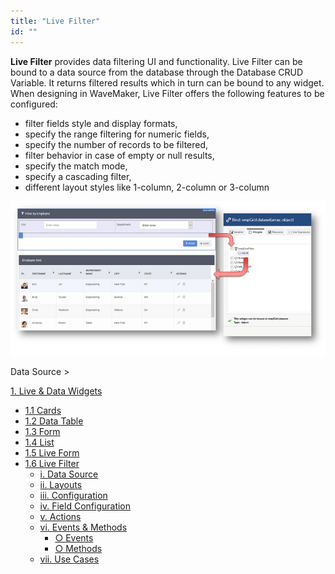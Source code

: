 ```yaml
---
title: "Live Filter"
id: ""
---
```


**Live Filter** provides data filtering UI and functionality. Live Filter can be bound to a data source from the database through the Database CRUD Variable. It returns filtered results which in turn can be bound to any widget. When designing in WaveMaker, Live Filter offers the following features to be configured:

- filter fields style and display formats,
- specify the range filtering for numeric fields,
- specify the number of records to be filtered,
- filter behavior in case of empty or null results,
- specify the match mode,
- specify a cascading filter,
- different layout styles like 1-column, 2-column or 3-column

[![](../../../assets/livefilter_concept.png)](../../../assets/livefilter_concept.png)

Data Source >

[1\. Live & Data Widgets](/learn/app-development/widgets/widget-library/#data-live)

- [1.1 Cards](/learn/app-development/widgets/datalive/cards/)
- [1.2 Data Table](/learn/app-development/widgets/datalive/data-table/)
- [1.3 Form](/learn/app-development/widgets/datalive/form/)
- [1.4 List](/learn/app-development/widgets/datalive/list/)
- [1.5 Live Form](/learn/app-development/widgets/datalive/live-form/)
- [1.6 Live Filter](/learn/app-development/widgets/datalive/live-filter/)
    - [i. Data Source](/learn/app-development/widgets/datalive/livefilter/live-filter-data-source/)
    - [ii. Layouts](/learn/app-development/widgets/datalive/livefilter/livefilter-layouts/)
    - [iii. Configuration](/learn/app-development/widgets/datalive/livefilter/filter-configurations/)
    - [iv. Field Configuration](/learn/app-development/widgets/datalive/livefilter/livefilter-field-configuration/)
    - [v. Actions](/learn/app-development/widgets/datalive/livefilter/livefilter-actions/)
    - [vi. Events & Methods](/learn/app-development/widgets/datalive/livefilter/livefilter-events-methods/)
        - [○ Events](/learn/app-development/widgets/datalive/livefilter/livefilter-events-methods/#events)
        - [○ Methods](/learn/app-development/widgets/datalive/livefilter/livefilter-events-methods/#methods)
    - [vii. Use Cases](/learn/app-development/widgets/datalive/livefilter/livefilter-use-cases/)
